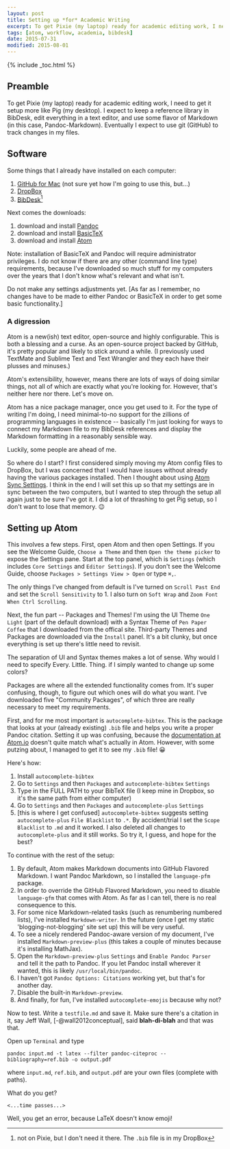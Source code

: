 ```yaml
---
layout: post
title: Setting up *for* Academic Writing
excerpt: To get Pixie (my laptop) ready for academic editing work, I need to get it setup more like Pig (my desktop).
tags: [atom, workflow, academia, bibdesk]
date: 2015-07-31
modified: 2015-08-01
---
```


{% include _toc.html %}

## Preamble

To get Pixie (my laptop) ready for academic editing work, I need to get it setup more like Pig (my desktop). I expect to keep a reference library in BibDesk, edit everything in a text editor, and use some flavor of Markdown (in this case, Pandoc-Markdown). Eventually I expect to use git (GitHub) to track changes in my files.

## Software

Some things that I already have installed on each computer:

1. [GitHub for Mac][49bec0d3] (not sure yet how I'm going to use this, but...)
2. [DropBox][3962a1ed]
3. [BibDesk][66160a76][^1]

  [66160a76]: http://bibdesk.sourceforge.net "BibDesk sourceforge site (when it works)"
  [49bec0d3]: https://mac.github.com "Download page"
  [3962a1ed]: https://db.tt/NZ8aQjx "My referral link to DropBox"
  [^1]: not on Pixie, but I don't need it there. The `.bib` file is in my DropBox

Next comes the downloads:

1. download and install [Pandoc][18c5ad05]
2. download and install [BasicTeX][526259f9]
3. download and install [Atom][c7c8ccee]

  [18c5ad05]: http://pandoc.org "pandoc site"
  [526259f9]: http://www.tug.org/mactex/morepackages.html "smaller MacTeX package"
  [c7c8ccee]: http://atom.io "atom website"

Note: installation of BasicTeX and Pandoc will require administrator privileges. I do not know if there are any other (command line type) requirements, because I've downloaded so much stuff for my computers over the years that I don't know what's relevant and what isn't.

Do not make any settings adjustments yet. [As far as I remember, no changes have to be made to either Pandoc or BasicTeX in order to get some basic functionality.]

### A digression

Atom is a new(ish) text editor, open-source and highly configurable. This is both a blessing and a curse. As an open-source project backed by GitHub, it's pretty popular and likely to stick around a while. (I previously used TextMate and Sublime Text and Text Wrangler and they each have their plusses and minuses.)

Atom's extensibility, however, means there are lots of ways of doing similar things, not all of which are exactly what you're looking for. However, that's neither here nor there. Let's move on.

Atom has a nice package manager, once you get used to it. For the type of writing I'm doing, I need minimal-to-no support for the zillions of programming languages in existence -- basically I'm just looking for ways to connect my Markdown file to my BibDesk references and display the Markdown formatting in a reasonably sensible way.

Luckily, some people are ahead of me.

So where do I start? I first considered simply moving my Atom config files to DropBox, but I was concerned that I would have issues without already having the various packages installed. Then I thought about using [Atom Sync Settings][1c348e8e]. I think in the end I will set this up so that my settings are in sync between the two computers, but I wanted to step through the setup all again just to be sure I've got it. I did a lot of thrashing to get Pig setup, so I don't want to lose that memory. 😉

  [1c348e8e]: https://github.com/Hackafe/atom-sync-settings "GitHub page"


## Setting up Atom

This involves a few steps. First, open Atom and then open Settings. If you see the Welcome Guide, `Choose a Theme` and then `Open the theme picker` to expose the Settings pane. Start at the top panel, which is `Settings` (which includes `Core Settings` and `Editor Settings`). If you don't see the Welcome Guide, choose `Packages > Settings View > Open` or type `⌘,`.

The only things I've changed from default is I've turned on `Scroll Past End` and set the `Scroll Sensitivity` to 1. I also turn on `Soft Wrap` and `Zoom Font When Ctrl Scrolling`.

Next, the fun part -- Packages and Themes! I'm using the UI Theme `One Light` (part of the default download) with a Syntax Theme of `Pen Paper Coffee` that I downloaded from the offical site. Third-party Themes and Packages are downloaded via the `Install` panel. It's a bit clunky, but once everything is set up there's little need to revisit.

The separation of UI and Syntax themes makes a lot of sense. Why would I need to specify Every. Little. Thing. if I simply wanted to change up some colors?

Packages are where all the extended functionality comes from. It's super confusing, though, to figure out which ones will do what you want. I've downloaded five "Community Packages", of which three are really necessary to meet my requirements.

First, and for me most important is `autocomplete-bibtex`. This is the package that looks at your (already existing) `.bib` file and helps you write a proper Pandoc citation. Setting it up was confusing, because the [documentation at Atom.io][e32a3e5b] doesn't quite match what's actually in Atom. However, with some putzing about, I managed to get it to see my `.bib` file! 😀

  [e32a3e5b]: https://atom.io/packages/autocomplete-bibtex "Atom.io package page"

Here's how:

1. Install `autocomplete-bibtex`
2. Go to `Settings` and then `Packages` and `autocomplete-bibtex` `Settings`
3. Type in the FULL PATH to your BibTeX file (I keep mine in Dropbox, so it's the same path from either computer)
4. Go to `Settings` and then `Packages` and `autocomplete-plus` `Settings`
5. [this is where I get confused] `autocomplete-bibtex` suggests setting `autocomplete-plus` `File Blacklist` to `.*`. By accident/trial I set the `Scope Blacklist` to `.md` and it worked. I also deleted all changes to `autocomplete-plus` and it still works. So try it, I guess, and hope for the best?

To continue with the rest of the setup:

1. By default, Atom makes Markdown documents into GitHub Flavored Markdown. I want Pandoc Markdown, so I installed the `language-pfm` package.
2. In order to override the GitHub Flavored Markdown, you need to disable `language-gfm` that comes with Atom. As far as I can tell, there is no real consequence to this.
3. For some nice Markdown-related tasks (such as renumbering numbered lists), I've installed `Markdown-writer`. In the future (once I get my static 'blogging-not-blogging' site set up) this will be very useful.
4. To see a nicely rendered Pandoc-aware version of my document, I've installed `Markdown-preview-plus` (this takes a couple of minutes because it's installing MathJax).
5. Open the `Markdown-preview-plus` `Settings` and `Enable Pandoc Parser` and tell it the path to Pandoc. If you let Pandoc install wherever it wanted, this is likely `/usr/local/bin/pandoc`.
6. I haven't got `Pandoc Options: Citations` working yet, but that's for another day.
7. Disable the built-in `Markdown-preview`.
8. And finally, for fun, I've installed `autocomplete-emojis` because why not?

Now to test. Write a `testfile.md` and save it. Make sure there's a citation in it, say Jeff Wall, [-@wall2012conceptual], said **blah-di-blah** and that was that.

Open up `Terminal` and type

```
pandoc input.md -t latex --filter pandoc-citeproc --bibliography=ref.bib -o output.pdf
```

where `input.md`, `ref.bib`, and `output.pdf` are your own files (complete with paths).

What do you get?

`<...time passes...>`

Well, you get an error, because LaTeX doesn't know emoji!
